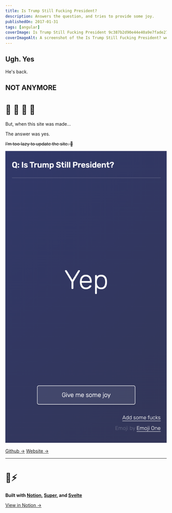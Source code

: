 ```yaml
---
title: Is Trump Still Fucking President?
description: Answers the question, and tries to provide some joy.
publishedOn: 2017-01-31
tags: [angular]
coverImage: Is Trump Still Fucking President 9c387b2d90e44e40a9e7fade27b836b6/Screen_Shot_2022-02-20_at_21.48.02.png
coverImageAlt: A screenshot of the Is Trump Still Fucking President? website, showing a large "NO" with confetti and a party hat.
---
```


## Ugh. Yes

He's back.

## NOT ANYMORE

# 🎉 🥳 🎉 🥳

But, when this site was made...

The answer was yes.

~~I’m too lazy to update the site. 😬~~

![Screen Shot 2022-02-20 at 21.48.02.png](Is%20Trump%20Still%20Fucking%20President%209c387b2d90e44e40a9e7fade27b836b6/Screen_Shot_2022-02-20_at_21.48.02.png)

[Github →](https://github.com/thalida/istrumpstillfuckingpresident)   [Website →](https://thalida.github.io/istrumpstillfuckingpresident/)

---

# 🦄⚡

**Built with [Notion](https://www.notion.so/product), [Super](https://super.so/), and [Svelte](https://svelte.dev/)**

[View in Notion →](https://tunl.link/zOadMW)
